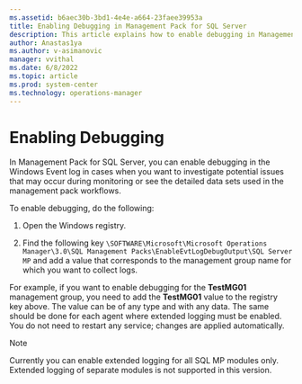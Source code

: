```yaml
---
ms.assetid: b6aec30b-3bd1-4e4e-a664-23faee39953a
title: Enabling Debugging in Management Pack for SQL Server
description: This article explains how to enable debugging in Management Pack for SQL Server
author: Anastas1ya
ms.author: v-asimanovic
manager: vvithal
ms.date: 6/8/2022
ms.topic: article
ms.prod: system-center
ms.technology: operations-manager
---
```


# Enabling Debugging

In Management Pack for SQL Server, you can enable debugging in the Windows Event log in cases when you want to investigate potential issues that may occur during monitoring or see the detailed data sets used in the management pack workflows.

To enable debugging, do the following:

1. Open the Windows registry.

2. Find the following key `\SOFTWARE\Microsoft\Microsoft Operations Manager\3.0\SQL Management Packs\EnableEvtLogDebugOutput\SQL Server MP` and add a value that corresponds to the management group name for which you want to collect logs.

For example, if you want to enable debugging for the **TestMG01** management group, you need to add the **TestMG01** value to the registry key above. The value can be of any type and with any data. The same should be done for each agent where extended logging must be enabled. You do not need to restart any service; changes are applied automatically.

>[!NOTE] 
>Currently you can enable extended logging for all SQL MP modules only. Extended logging of separate modules is not supported in this version.
